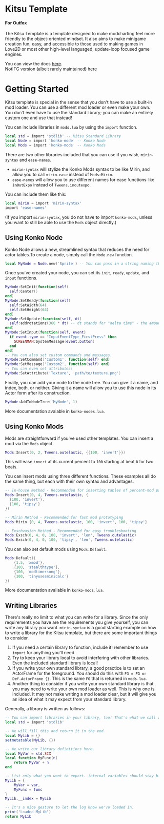 # Kitsu Template
#### For Outfox
The Kitsu Template is a template designed to make modcharting feel more friendly to the object-oriented mindset. It also aims to make minigame creation fun, easy, and accessible to those used to making games in Love2D or most other high-level languaged, update-loop focused game engines.

You can view the docs [here](https://tiny-foxes.github.io/kitsu-template).  
NotITG version (albeit rarely maintained) [here](https://github.com/sudospective/kitsu-template-notitg)

# Getting Started
Kitsu template is special in the sense that you don't have to use a built-in mod loader. You can use a different mod loader or even make your own. You don't even have to use the standard library; you can make an entirely custom one and use that instead!

You can include libraries in `mods.lua` by using the `import` function.
```lua
local std = import 'stdlib' -- Kitsu Standard Library
local Node = import 'konko-node' -- Konko Node
local Mods = import 'konko-mods' -- Konko Mods
```

There are two other libraries included that you can use if you wish, `mirin-syntax` and `ease-names`.
- `mirin-syntax` will stylize the Konko Mods syntax to be like Mirin, and allow you to call `mirin.ease` instead of `Mods:Mirin`.
- `ease-names` will allow you to use different names for ease functions like `inOutExpo` instead of `Tweens.inoutexpo`.

You can include them like this:
```lua
local mirin = import 'mirin-syntax'
import 'ease-names'
```

(If you import `mirin-syntax`, you do not have to import `konko-mods`, unless you want to still be able to use the `Mods` object directly.)

## Using Konko Node
Konko Node allows a new, streamlined syntax that reduces the need for actor tables.To create a node, simply call the `Node.new` function.
```lua
local MyNode = Node.new('Sprite') -- You can pass in a string naming the type of Actor, or an entire Actor itself.
```
Once you've created your node, you can set its `init`, `ready`, `update`, and `input` functions.
```lua
MyNode:SetInit(function(self)
  self:Center()
end)
MyNode:SetReady(function(self)
  self:SetWidth(64)
  self:SetHeight(64)
end)
MyNode:SetUpdate(function(self, dt)
  self:addrotationz(360 * dt) -- dt stands for "delta time" - the amount of seconds since last frame.
end)
MyNode:SetInput(function(self, event)
  if event.type == "InputEventType_FirstPress" then
    SCREENMAN:SystemMessage(event.button)
  end
end)
-- You can also set custom commands and messages.
MyNode:SetCommand('Custom1', function(self) end)
MyNode:SetMessage('Custom2', function(self) end)
-- You can even set attributes!
MyNode:SetAttribute('Texture', 'path/to/texture.png')
```

Finally, you can add your node to the node tree. You can give it a name, and index, both, or neither. Giving it a name will allow you to use this node in its Actor form after its construction.
```lua
MyNode:AddToNodeTree('MyNode', 1)
```
More documentation avaiable in `konko-nodes.lua`.

## Using Konko Mods
Mods are straightforward if you've used other templates. You can insert a mod via the `Mods` object.

```lua
Mods:Insert(0, 2, Tweens.outelastic, {{100, 'invert'}})
```
This will ease `invert` at its current percent to `100` starting at beat `0` for two beats.

You can insert mods using three different functions. These examples all do the same thing, but each with their own syntax and advantages.
```lua
-- In-house method - Recommended for inserting tables of percent-mod pairs
Mods:Insert(0, 4, Tweens.outelastic, {
  {100, 'invert'},
  {100, 'tipsy'}
})

-- Mirin Method - Recommended for fast mod prototyping
Mods:Mirin {0, 4, Tweens.outelastic, 100, 'invert', 100, 'tipsy'}

-- Exschwasion Method - Recommended for easy troubleshooting
Mods:Exsch(0, 4, 0, 100, 'invert', 'len', Tweens.outelastic)
Mods:Exsch(0, 4, 0, 100, 'tipsy', 'len', Tweens.outelastic)
```

You can also set default mods using `Mods:Default`.
```lua
Mods:Default({
	{1.5, 'xmod'},
	{100, 'stealthtype'},
	{100, 'modtimersong'},
	{100, 'tinyusesminicalc'}
})
```

More documentation available in `konko-mods.lua`.

## Writing Libraries

There's really no limit to what you can write for a library. Since the only requirements you have are the requirements you give yourself, you can write any library you want. `mirin-syntax` is a good starting example on how to write a library for the Kitsu template, but there are some important things to consider.

1. If you need a certain library to function, include it! remember to use `import` for anything you'll need.
1. Try to keep your library local to avoid interfering with other libraries. Even the included standard library is local!
1. If you write your own standard library, a good practice is to set an ActorFrame for the foreground. You should do this with `FG = FG or Def.ActorFrame {}`. This is the same `FG` that is returned in `mods.lua`.
1. Another thing to consider if you write your own standard library is that you may need to write your own mod loader as well. This is why one is included. It may not make writing a mod loader clear, but it will give you an idea of what it may expect from your standard library.

Generally, a library is written as follows:
```lua
-- You can import libraries in your library, too! That's what we call a dependency.
local std = import 'stdlib'

-- We will fill this and return it in the end.
local MyLib = {}
setmetatable(MyLib, {})

-- We write our library definitions here.
local MyVar = std.SCX
local function MyFunc(n)
	return MyVar + n
end

-- List only what you want to export. internal variables should stay hidden to prevent other things from messing with them.
MyLib = {
	MyVar = var,
	MyFunc = func
}
MyLib.__index = MyLib

-- It's a nice gesture to let the log know we've loaded in.
print('Loaded MyLib')
return MyLib
```
